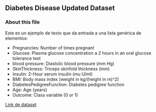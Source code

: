 ## Diabetes Disease Updated Dataset
### About this file
Este es un ejemplo de texto que da entrada a una lista genérica de elementos:
- Pregnancies: Number of times pregnant
- Glucose: Plasma glucose concentration a 2 hours in an oral glucose tolerance test
- blood pressure: Diastolic blood pressure (mm Hg)
- SkinThickness: Triceps skinfold thickness (mm)
- Insulin: 2-Hour serum insulin (mu U/ml)
- BMI: Body mass index (weight in kg/(height in m)^2)
- DiabetesPedigreeFunction: Diabetes pedigree function
- Age: Age (years)
- Outcome: Class variable (0 or 1)

[Link de dataset](https://www.kaggle.com/datasets/jillanisofttech/diabetes-disease-updated-dataset?resource=download)	

